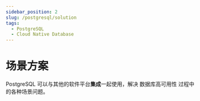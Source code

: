 ```yaml
---
sidebar_position: 2
slug: /postgresql/solution
tags:
  - PostgreSQL
  - Cloud Native Database
---
```


# 场景方案

PostgreSQL 可以与其他的软件平台**集成**一起使用，解决 数据库高可用性 过程中的各种场景问题。

